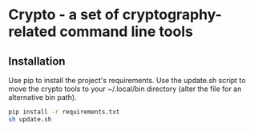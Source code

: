 # Crypto - a set of cryptography-related command line tools

## Installation

Use pip to install the project's requirements.
Use the update.sh script to move the crypto tools to your ~/.local/bin directory (alter the file for an alternative bin path).

```bash
pip install -r requirements.txt
sh update.sh
```
